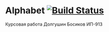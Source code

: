 # Alphabet [![Build Status](https://travis-ci.org/Qweeeeex/Search.svg?branch=master)](https://travis-ci.org/Qweeeeex/Search)
Курсовая работа Долгушин Босиков ИП-913
